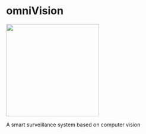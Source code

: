 # omniVision
<img src="omniVision.png" width="250" height="250" />

A smart surveillance system based on computer vision
